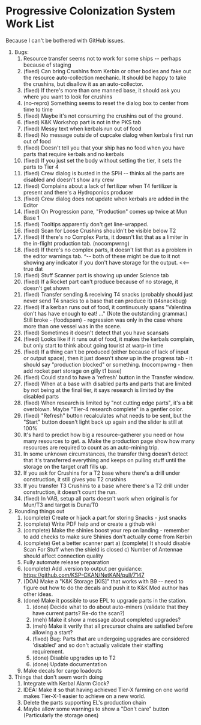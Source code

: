 # Progressive Colonization System Work List

Because I can't be bothered with GitHub issues.

1. Bugs:
   1.  Resource transfer seems not to work for some ships -- perhaps because of staging
   2.  (fixed) Can bring CrushIns from Kerbin or other bodies and fake out the resource auto-collection mechanic.  It should be happy
       to take the crushins, but disallow it as an auto-collector.
   3.  (fixed) If there's more than one manned base, it should ask you where you want to look for crushins
   4.  (no-repro) Something seems to reset the dialog box to center from time to time
   5.  (fixed) Maybe it's not consuming the crushins out of the ground.
   6.  (fixed) K&K Workshop part is not in the PKS tab
   7.  (fixed) Messy text when kerbals run out of food
   8.  (fixed) No message outside of cupcake dialog when kerbals first run out of food
   9.  (fixed) Doesn't tell you that your ship has no food when you have parts that require kerbals and no kerbals
   10. (fixed) If you just set the body without setting the tier, it sets the parts to Tier 4
   11. (fixed) Crew dialog is busted in the SPH -- thinks all the parts are disabled and doesn't show any crew
   12. (fixed) Complains about a lack of fertilizer when T4 fertilizer is present and there's a Hydroponics producer
   13. (fixed) Crew dialog does not update when kerbals are added in the Editor
   14. (fixed) On Progression pane, "Production" comes up twice at Mun Base 1
   15. (fixed) Tooltips apparently don't get line-wrapped.
   16. (fixed) Scan for Loose Crushins shouldn't be visible below T2
   17. (fixed) If there's no Complex Parts, it doesn't list that as a limiter in the in-flight production tab. (nocompwrng)
   18. (fixed) If there's no complex parts, it doesn't list that as a problem in the editor warnings tab.
       ^-- both of these might be due to it not showing any indicator if you don't have storage for the output. <<-- true dat
   19. (fixed) Stuff Scanner part is showing up under Science tab
   20. (fixed) If a Rocket part can't produce because of no storage, it doesn't get shown
   21. (fixed) Transfer sending & receiving T4 snacks  (probably should just never send T4 snacks to a base that
       can produce it) (t4snackbug)
   22. (fixed) If a kerban runs out of food, it continuously spans "Valentina don't has have enough to eat!  ..."
       (Note the outstanding grammar.)  Still broke - (foodspam) - regression was only in the case where more than
       one vessel was in the scene.
   23. (fixed) Sometimes it doesn't detect that you have scansats
   24. (fixed) Looks like if it runs out of food, it makes the kerbals complain, but only start to think about going tourist
       at warp-in time
   25. (fixed) If a thing can't be produced (either because of lack of input or output space), then it just doesn't show up
       in the progress tab - it should say "production blocked" or something. (nocompwrng - then add rocket part
       storage on gilly t1 base)
   26. (fixed) Could stand to have a 'refresh' button in the Transfer window.
   27. (fixed) When at a base with disabled parts and parts that are limited by not being at the final tier, it says
       research is limited by the disabled parts
   28. (fixed) When research is limited by "not cutting edge parts", it's a bit overblown.  Maybe "Tier-4 research complete"
       in a gentler color.
   29. (fixed) "Refresh" button recalculates what needs to be sent, but the "Start" button doesn't light back up again
       and the slider is still at 100%
   30. It's hard to predict how big a resource-gatherer you need or how many resources to get.
       a. Make the production page show how many resources are required to count as an auto-mining trip.
   31. In some unknown circumstances, the transfer thing doesn't detect that it's transferred everything and keeps on
       pulling stuff until the storage on the target craft fills up.   
   32. If you ask for Crushins for a T2 base where there's a drill under construction, it still gives you T2 crushins
   33. If you transfer T3 Crushins to a base where there's a T2 drill under construction, it doesn't count the run.
   34. (fixed) In VAB, setup all parts doesn't work when original is for Mun/T3 and target is Duna/T0
2. Rounding things out
   1.  (complete) Create or hijack a part for storing Snacks - just snacks
   2.  (complete) Write PDF help and or create a github wiki
   3.  (complete) Make the shinies boost your rep on landing - remember to add checks to make sure Shinies don't actually come from Kerbin
   4.  (complete) Get a better scanner part
       a) (complete) It should disable Scan For Stuff when the shield is closed
       c) Number of Antennae should affect connection quality
   5.  Fully automate release preparation
   6.  (complete) Add .version to output per guidance: https://github.com/KSP-CKAN/NetKAN/pull/7147
   8.  (DOA) Make a "K&K Storage [KIS]" that works with B9 -- need to figure out how to do the decals and push it to K&K
       Mod author has other ideas.
   9.  (done) Make it possible to use EPL to upgrade parts in the station.
       1.  (done) Decide what to do about auto-miners (validate that they have current parts?  Re-do the scan?)
       2.  (meh) Make it show a message about completed upgrades?
       3.  (meh) Make it verify that all precursor chains are satisfied before allowing a start?
       4.  (fixed) Bug: Parts that are undergoing upgrades are considered 'disabled' and so don't actually validate their staffing requirement.
       5.  (done) Disable upgrades up to T2
       6.  (done) Update documentation
   10. Make decals for cargo loadouts
3. Things that don't seem worth doing
   1.  Integrate with Kerbal Alarm Clock?
   2.  IDEA: Make it so that having achieved Tier-X farming on one world makes Tier-X-1 easier to achieve on a new world.
   3.  Delete the parts supporting EL's production chain
   4.  Maybe allow some warnings to show a "Don't care" button (Particularly the storage ones)
     
